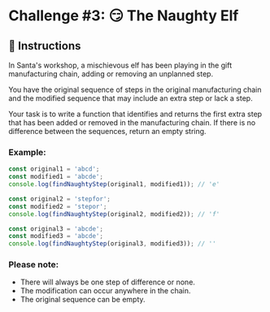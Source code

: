 # Challenge #3: 😏 The Naughty Elf

## 🔢 Instructions

In Santa's workshop, a mischievous elf has been playing in the gift manufacturing chain, adding or removing an unplanned step.

You have the original sequence of steps in the original manufacturing chain and the modified sequence that may include an extra step or lack a step.

Your task is to write a function that identifies and returns the first extra step that has been added or removed in the manufacturing chain. If there is no difference between the sequences, return an empty string.

### Example:

```javascript
const original1 = 'abcd';
const modified1 = 'abcde';
console.log(findNaughtyStep(original1, modified1)); // 'e'

const original2 = 'stepfor';
const modified2 = 'stepor';
console.log(findNaughtyStep(original2, modified2)); // 'f'

const original3 = 'abcde';
const modified3 = 'abcde';
console.log(findNaughtyStep(original3, modified3)); // ''
```

### Please note:

- There will always be one step of difference or none.
- The modification can occur anywhere in the chain.
- The original sequence can be empty.